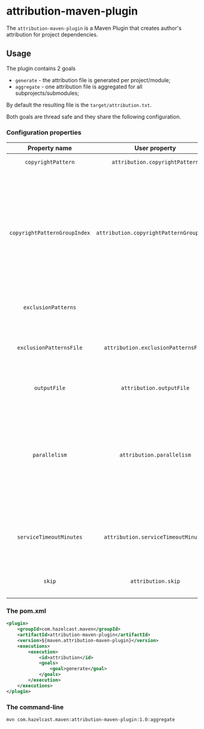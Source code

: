 # attribution-maven-plugin

The `attribution-maven-plugin` is a Maven Plugin that creates author's attribution for project dependencies.

## Usage

The plugin contains 2 goals
* `generate` - the attribution file is generated per project/module;
* `aggregate` - one attribution file is aggregated for all subprojects/submodules;

By default the resulting file is the `target/attribution.txt`.

Both goals are thread safe and they share the following configuration.

### Configuration properties

| Property name | User property | Default value | Description |
|:-:|:-:|:-:|---|
| `copyrightPattern` | `attribution.copyrightPattern` | `(?i)^([\s/*]*)(((\(c\))|(copyright))\s+\S[^;{}]*)$` | Customizes the pattern for finding the "attribution lines". |
| `copyrightPatternGroupIndex` | `attribution.copyrightPatternGroupIndex` |  | When a custom `copyrightPattern` is configured, then this parameter allows to specify which capture group is used. By default, the whole pattern is used (group==0) when the custom pattern is configured. Capture group 2 is used otherwise (i.e. for the default pattern). |
| `exclusionPatterns` |   |   | Specifies list of copyright exclusion patterns. |
| `exclusionPatternsFile` | `attribution.exclusionPatternsFile` |   | Parameter which can specify a file in which exclusion patterns are listed. File should be in `UTF-8` with a pattern per line. |
| `outputFile` | `attribution.outputFile` | `${project.build.directory}/attribution.txt` | Specifies the destination attribution file. |
| `parallelism` | `attribution.parallelism` | *(#available-processors)* | Configures the parallelism level. By default the number of available processors is used. Parallelism says (1) how many new threads is used for reading source archives and also (2) how many new threads is used for search the copyright notices. |
| `serviceTimeoutMinutes` | `attribution.serviceTimeoutMinutes` | `60` | Maximal wait time for finishing reading source JARs and searching for patterns in the found source files. |
| `skip` | `attribution.skip` | `false` | Specifies whether the attribution file generation should be skipped. |

### The pom.xml

```xml
<plugin>
    <groupId>com.hazelcast.maven</groupId>
    <artifactId>attribution-maven-plugin</artifactId>
    <version>${maven.attribution-maven-plugin}</version>
    <executions>
        <execution>
            <id>attribution</id>
            <goals>
                <goal>generate</goal>
            </goals>
        </execution>
    </executions>
</plugin>
```

### The command-line

```bash
mvn com.hazelcast.maven:attribution-maven-plugin:1.0:aggregate
```